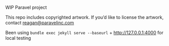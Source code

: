 WIP Paravel project

This repo includes copyrighted artwork. If you’d like to license the artwork, contact reagan@paravelinc.com

Been using `bundle exec jekyll serve --baseurl` + http://127.0.0.1:4000 for local testing
